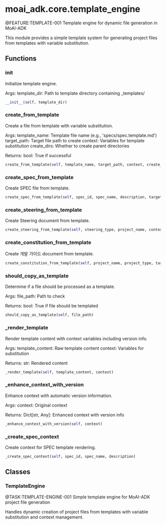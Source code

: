 # moai_adk.core.template_engine

@FEATURE:TEMPLATE-001 Template engine for dynamic file generation in MoAI-ADK

This module provides a simple template system for generating project files
from templates with variable substitution.

## Functions

### __init__

Initialize template engine.

Args:
    template_dir: Path to template directory containing _templates/

```python
__init__(self, template_dir)
```

### create_from_template

Create a file from template with variable substitution.

Args:
    template_name: Template file name (e.g., 'specs/spec.template.md')
    target_path: Target file path to create
    context: Variables for template substitution
    create_dirs: Whether to create parent directories

Returns:
    bool: True if successful

```python
create_from_template(self, template_name, target_path, context, create_dirs)
```

### create_spec_from_template

Create SPEC file from template.

```python
create_spec_from_template(self, spec_id, spec_name, description, target_path)
```

### create_steering_from_template

Create Steering document from template.

```python
create_steering_from_template(self, steering_type, project_name, context, target_path)
```

### create_constitution_from_template

Create 개발 가이드 document from template.

```python
create_constitution_from_template(self, project_name, project_type, target_path)
```

### should_copy_as_template

Determine if a file should be processed as a template.

Args:
    file_path: Path to check

Returns:
    bool: True if file should be templated

```python
should_copy_as_template(self, file_path)
```

### _render_template

Render template content with context variables including version info.

Args:
    template_content: Raw template content
    context: Variables for substitution

Returns:
    str: Rendered content

```python
_render_template(self, template_content, context)
```

### _enhance_context_with_version

Enhance context with automatic version information.

Args:
    context: Original context

Returns:
    Dict[str, Any]: Enhanced context with version info

```python
_enhance_context_with_version(self, context)
```

### _create_spec_context

Create context for SPEC template rendering.

```python
_create_spec_context(self, spec_id, spec_name, description)
```

## Classes

### TemplateEngine

@TASK:TEMPLATE-ENGINE-001 Simple template engine for MoAI-ADK project file generation

Handles dynamic creation of project files from templates with
variable substitution and context management.
